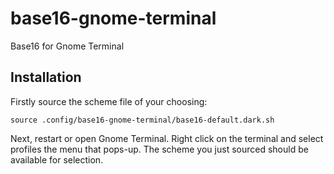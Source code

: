 # base16-gnome-terminal

Base16 for Gnome Terminal

## Installation
Firstly source the scheme file of your choosing: 

    source .config/base16-gnome-terminal/base16-default.dark.sh

Next, restart or open Gnome Terminal. Right click on the terminal and select profiles the menu that pops-up. The scheme you just sourced should be available for selection.
